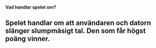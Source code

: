 #### Vad handlar spelet om?
Spelet handlar om att användaren och datorn slänger slumpmäsigt tal. Den som får högst poäng vinner.
-----------------------------------------------------------------------------------------------------


